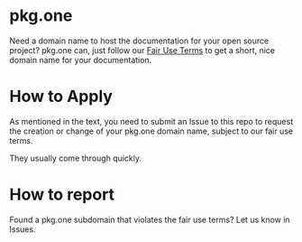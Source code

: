 # pkg.one
Need a domain name to host the documentation for your open source project? pkg.one can, just follow our [Fair Use Terms](./fair-use-terms.md) to get a short, nice domain name for your documentation.

# How to Apply
As mentioned in the text, you need to submit an Issue to this repo to request the creation or change of your pkg.one domain name, subject to our fair use terms.

They usually come through quickly.

# How to report
Found a pkg.one subdomain that violates the fair use terms? Let us know in Issues.